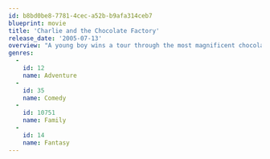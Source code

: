 ```yaml
---
id: b8bd0be8-7781-4cec-a52b-b9afa314ceb7
blueprint: movie
title: 'Charlie and the Chocolate Factory'
release_date: '2005-07-13'
overview: "A young boy wins a tour through the most magnificent chocolate factory in the world, led by the world's most unusual candy maker."
genres:
  -
    id: 12
    name: Adventure
  -
    id: 35
    name: Comedy
  -
    id: 10751
    name: Family
  -
    id: 14
    name: Fantasy
---
```


